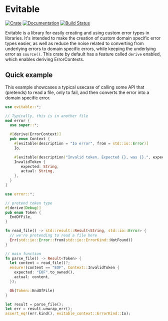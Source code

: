 # Evitable

[![Crate](https://img.shields.io/crates/v/evitable.svg)](https://crates.io/crates/evitable)
[![Documentation](https://docs.rs/evitable/badge.svg)](https://docs.rs/evitable)
[![Build Status](https://dev.azure.com/yolo-dev/yolodev-github-projects/_apis/build/status/YoloDev.evitable?branchName=master)](https://dev.azure.com/yolo-dev/yolodev-github-projects/_build/latest?definitionId=2&branchName=master)

Evitable is a library for easily creating and using custom
error types in libraries. It's intended to make the creation
of custom domain specific error types easier, as well as
reduce the noise related to converting from underlying errors
to domain specific errors, while keeping the underlying error
as `source()`. This crate by default has a feature called
`derive` enabled, which enables deriving ErrorContexts.

## Quick example

This example showcases a typical usecase of calling some API that
(pretends) to read a file, only to fail, and then converts the
error into a domain specific error.

```rust
use evitable::*;

// Typically, this is in another file
mod error {
  use super::*;

  #[derive(ErrorContext)]
  pub enum Context {
    #[evitable(description = "Io error", from = std::io::Error)]
    Io,

    #[evitable(description("Invalid token. Expected {}, was {}.", expected, actual))]
    InvalidToken {
       expected: String,
       actual: String,
    },
  }
}

use error::*;

// pretend token type
#[derive(Debug)]
pub enum Token {
  EndOfFile,
}

fn read_file() -> std::result::Result<String, std::io::Error> {
  // we're pretending to read a file here
  Err(std::io::Error::from(std::io::ErrorKind::NotFound))
}

// main function
fn parse_file() -> Result<Token> {
  let content = read_file()?;
  ensure!(content == "EOF", Context::InvalidToken {
    expected: "EOF".to_owned(),
    actual: content,
  });

  Ok(Token::EndOfFile)
}

let result = parse_file();
let err = result.unwrap_err();
assert_eq!(err.kind(), evitable_context::ErrorKind::Io);
```
